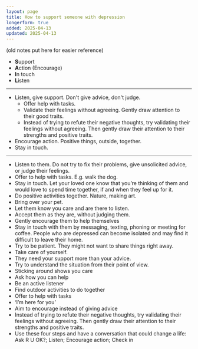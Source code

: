 ```yaml
---
layout: page
title: How to support someone with depression
longerform: true
added: 2025-04-13
updated: 2025-04-13
---
```


(old notes put here for easier reference)

- **S**upport
- **A**ction (Encourage)
- **I**n touch
- **L**isten

---

- Listen, give support. Don't give advice, don't judge. 
    - Offer help with tasks.
    - Validate their feelings without agreeing. Gently draw attention to their good traits.
    - Instead of trying to refute their negative thoughts, try validating their feelings without agreeing. Then gently draw their attention to their strengths and positive traits.
- Encourage action. Positive things, outside, together.
- Stay in touch.

---

- Listen to them. Do not try to fix their problems, give unsolicited advice, or judge their feelings.
- Offer to help with tasks. E.g. walk the dog.
- Stay in touch. Let your loved one know that you’re thinking of them and would love to spend time together, if and when they feel up for it.
- Do positive activities together. Nature, making art.
- Bring over your pet.
- Let them know you care and are there to listen.
- Accept them as they are, without judging them.
- Gently encourage them to help themselves
- Stay in touch with them by messaging, texting, phoning or meeting for coffee. People who are depressed can become isolated and may find it difficult to leave their home.
- Try to be patient. They might not want to share things right away.
- Take care of yourself.
- They need your support more than your advice.
- Try to understand the situation from their point of view.
- Sticking around shows you care
- Ask how you can help
- Be an active listener 
- Find outdoor activities to do together 
- Offer to help with tasks
- ‘I’m here for you’
- Aim to encourage instead of giving advice
- Instead of trying to refute their negative thoughts, try validating their feelings without agreeing. Then gently draw their attention to their strengths and positive traits.
- Use these four steps and have a conversation that could change a life: Ask R U OK?; Listen; Encourage action; Check in

